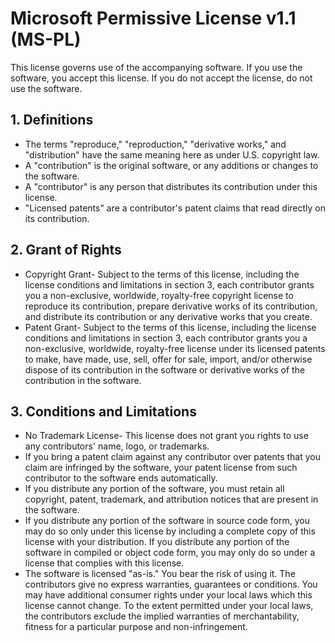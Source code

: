 ﻿# Microsoft Permissive License v1.1 (MS-PL)

This license governs use of the accompanying software. If you use the software, you accept this license. If you do not accept the license, do not use the software.

## 1. Definitions

 - The terms "reproduce," "reproduction," "derivative works," and "distribution" have the same meaning here as under U.S. copyright law.
 - A "contribution" is the original software, or any additions or changes to the software.
 - A "contributor" is any person that distributes its contribution under this license.
 - "Licensed patents" are a contributor's patent claims that read directly on its contribution.

## 2. Grant of Rights

 -  Copyright Grant- Subject to the terms of this license, including the license conditions and limitations in section 3, each contributor grants you a non-exclusive, worldwide, royalty-free copyright license to reproduce its contribution, prepare derivative works of its contribution, and distribute its contribution or any derivative works that you create.
 -  Patent Grant- Subject to the terms of this license, including the license conditions and limitations in section 3, each contributor grants you a non-exclusive, worldwide, royalty-free license under its licensed patents to make, have made, use, sell, offer for sale, import, and/or otherwise dispose of its contribution in the software or derivative works of the contribution in the software.

## 3. Conditions and Limitations

 - No Trademark License- This license does not grant you rights to use any contributors' name, logo, or trademarks.
 - If you bring a patent claim against any contributor over patents that you claim are infringed by the software, your patent license from such contributor to the software ends automatically.
 - If you distribute any portion of the software, you must retain all copyright, patent, trademark, and attribution notices that are present in the software.
 - If you distribute any portion of the software in source code form, you may do so only under this license by including a complete copy of this license with your distribution. If you distribute any portion of the software in compiled or object code form, you may only do so under a license that complies with this license.
 - The software is licensed "as-is." You bear the risk of using it. The contributors give no express warranties, guarantees or conditions. You may have additional consumer rights under your local laws which this license cannot change. To the extent permitted under your local laws, the contributors exclude the implied warranties of merchantability, fitness for a particular purpose and non-infringement.
